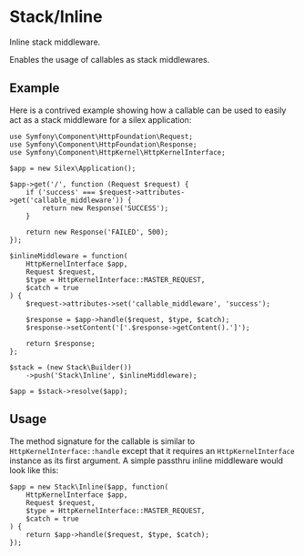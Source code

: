 # Stack/Inline

Inline stack middleware.

Enables the usage of callables as stack middlewares.


## Example

Here is a contrived example showing how a callable can be used to easily act
as a stack middleware for a silex application:

    use Symfony\Component\HttpFoundation\Request;
    use Symfony\Component\HttpFoundation\Response;
    use Symfony\Component\HttpKernel\HttpKernelInterface;

    $app = new Silex\Application();

    $app->get('/', function (Request $request) {
        if ('success' === $request->attributes->get('callable_middleware')) {
            return new Response('SUCCESS');
        }

        return new Response('FAILED', 500);
    });

    $inlineMiddleware = function(
        HttpKernelInterface $app,
        Request $request,
        $type = HttpKernelInterface::MASTER_REQUEST,
        $catch = true
    ) {
        $request->attributes->set('callable_middleware', 'success');

        $response = $app->handle($request, $type, $catch);
        $response->setContent('['.$response->getContent().']');

        return $response;
    };

    $stack = (new Stack\Builder())
        ->push('Stack\Inline', $inlineMiddleware);

    $app = $stack->resolve($app);


## Usage

The method signature for the callable is similar to `HttpKernelInterface::handle`
except that it requires an `HttpKernelInterface` instance as its first argument.
A simple passthru inline middleware would look like this:

    $app = new Stack\Inline($app, function(
        HttpKernelInterface $app,
        Request $request,
        $type = HttpKernelInterface::MASTER_REQUEST,
        $catch = true
    ) {
        return $app->handle($request, $type, $catch);
    });
